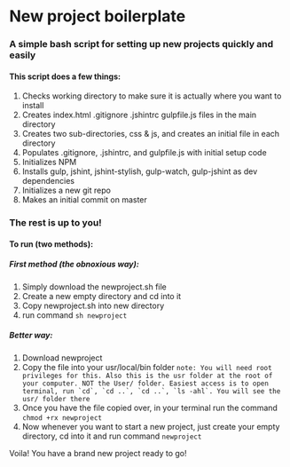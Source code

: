 # New project boilerplate


### A simple bash script for setting up new projects quickly and easily

#### This script does a few things:

1. Checks working directory to make sure it is actually where you want to install
1. Creates index.html .gitignore .jshintrc gulpfile.js files in the main directory
1. Creates two sub-directories, css & js, and creates an initial file in each directory
1. Populates .gitignore, .jshintrc, and gulpfile.js with initial setup code
1. Initializes NPM
1. Installs gulp, jshint, jshint-stylish, gulp-watch, gulp-jshint as dev dependencies
1. Initializes a new git repo
1. Makes an initial commit on master


### The rest is up to you!

#### To run (two methods):

##### First method (the obnoxious way):

1. Simply download the newproject.sh file
1. Create a new empty directory and cd into it
1. Copy newproject.sh into new directory
1. run command `sh newproject`

##### Better way: 

1. Download newproject
1. Copy the file into your usr/local/bin folder
```note: You will need root privileges for this. Also this is the usr folder at the root of your computer. NOT the User/ folder. Easiest access is to open terminal, run `cd`, `cd ..`, `cd ..`, `ls -ahl`. You will see the usr/ folder there```
1. Once you have the file copied over, in your terminal run the command `chmod +rx newproject`
1. Now whenever you want to start a new project, just create your empty directory, cd into it and run command `newproject`

Voila! You have a brand new project ready to go!
